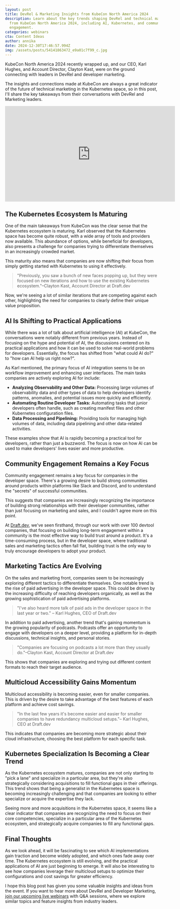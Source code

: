 ```yaml
---
layout: post
title: DevRel & Marketing Insights from KubeCon North America 2024
description: Learn about the key trends shaping DevRel and technical marketing
  from KubeCon North America 2024, including AI, Kubernetes, and community
  engagement.
categories: webinars
cta: Content Ideas
author: annika
date: 2024-12-30T17:46:57.994Z
img: /assets/posts/54141863472_e9a01c7f99_c.jpg
---
```

KubeCon North America 2024 recently wrapped up, and our CEO, Karl Hughes, and Account Director, Clayton Kast, were on the ground connecting with leaders in DevRel and developer marketing. 

The insights and connections made at KubeCon are always a great indicator of the future of technical marketing in the Kubernetes space, so in this post, I'll share the key takeaways from their conversations with DevRel and Marketing leaders.

<div class="video-responsive"><iframe width="560" height="315" src="https://www.youtube.com/embed/_ruUq1HkhCM?si=abGnmv9aFbaeZDFC&amp;controls=0" title="YouTube video player" frameborder="0" allow="accelerometer; autoplay; clipboard-write; encrypted-media; gyroscope; picture-in-picture; web-share" referrerpolicy="strict-origin-when-cross-origin" allowfullscreen></iframe></div>

## The Kubernetes Ecosystem Is Maturing

One of the main takeaways from KubeCon was the clear sense that the Kubernetes ecosystem is maturing. Karl observed that the Kubernetes space has become quite robust, with a wide array of tools and providers now available. This abundance of options, while beneficial for developers, also presents a challenge for companies trying to differentiate themselves in an increasingly crowded market.

This maturity also means that companies are now shifting their focus from simply getting started with Kubernetes to using it effectively. 

> "Previously, you saw a bunch of new faces popping up, but they were focused on new iterations and how to use the existing Kubernetes ecosystem."–Clayton Kast, Account Director at Draft.dev

Now, we're seeing a lot of similar iterations that are competing against each other, highlighting the need for companies to clearly define their unique value proposition.

## AI Is Shifting to Practical Applications

While there was a lot of talk about artificial intelligence (AI) at KubeCon, the conversations were notably different from previous years. Instead of focusing on the hype and potential of AI, the discussions centered on its practical applications and how it can be used to solve real-world problems for developers. Essentially, the focus has shifted from "what could AI do?" to "how can AI help us right now?".

As Karl mentioned, the primary focus of AI integration seems to be on workflow improvement and enhancing user interfaces. The main tasks companies are actively exploring AI for include:

* **Analyzing Observability and Other Data:** Processing large volumes of observability data and other types of data to help developers identify patterns, anomalies, and potential issues more quickly and efficiently.
* **Automating Routine Developer Tasks:** Automating tasks that junior developers often handle, such as creating manifest files and other Kubernetes configuration files.
* **Data Processing and Pipelining:** Providing tools for managing high volumes of data, including data pipelining and other data-related activities.

These examples show that AI is rapidly becoming a practical tool for developers, rather than just a buzzword. The focus is now on how AI can be used to make developers' lives easier and more productive.

## Community Engagement Remains a Key Focus

Community engagement remains a key focus for companies in the developer space. There's a growing desire to build strong communities around products within platforms like Slack and Discord, and to understand the "secrets" of successful communities.

This suggests that companies are increasingly recognizing the importance of building strong relationships with their developer communities, rather than just focusing on marketing and sales, and I couldn't agree more on this point. 

At [Draft.dev](https://draft.dev/), we've seen firsthand, through our work with over 100 devtool companies, that focusing on building long-term engagement within a community is the most effective way to build trust around a product. It's a time-consuming process, but in the developer space, where traditional sales and marketing tactics often fall flat, building trust is the only way to truly encourage developers to adopt your product.

## Marketing Tactics Are Evolving

On the sales and marketing front, companies seem to be increasingly exploring different tactics to differentiate themselves. One notable trend is the rise of paid advertising in the developer space. This could be driven by the increasing difficulty of reaching developers organically, as well as the growing sophistication of paid advertising platforms. 

> "I've also heard more talk of paid ads in the developer space in the last year or two." – Karl Hughes, CEO of Draft.dev

In addition to paid advertising, another trend that's gaining momentum is the growing popularity of podcasts. Podcasts offer an opportunity to engage with developers on a deeper level, providing a platform for in-depth discussions, technical insights, and personal stories. 

> "Companies are focusing on podcasts a lot more than they usually do."–Clayton Kast, Account Director at Draft.dev

This shows that companies are exploring and trying out different content formats to reach their target audience.

## Multicloud Accessibility Gains Momentum

Multicloud accessibility is becoming easier, even for smaller companies. This is driven by the desire to take advantage of the best features of each platform and achieve cost savings. 

> "In the last few years it's become easier and easier for smaller companies to have redundancy multicloud setups."– Karl Hughes, CEO at Draft.dev

This indicates that companies are becoming more strategic about their cloud infrastructure, choosing the best platform for each specific task.

## Kubernetes Specialization Is Becoming a Clear Trend

As the Kubernetes ecosystem matures, companies are not only starting to "pick a lane" and specialize in a particular area, but they're also strategically considering acquisitions to fill functional gaps in their offerings. This trend shows that being a generalist in the Kubernetes space is becoming increasingly challenging and that companies are looking to either specialize or acquire the expertise they lack.

Seeing more and more acquisitions in the Kubernetes space, it seems like a clear indicator that companies are recognizing the need to focus on their core competencies, specialize in a particular area of the Kubernetes ecosystem, and strategically acquire companies to fill any functional gaps.

## Final Thoughts

As we look ahead, it will be fascinating to see which AI implementations gain traction and become widely adopted, and which ones fade away over time. The Kubernetes ecosystem is still evolving, and the practical applications of AI are just beginning to emerge. It will also be interesting to see how companies leverage their multicloud setups to optimize their configurations and cost savings for greater efficiency. 

I hope this blog post has given you some valuable insights and ideas from the event. If you want to hear more about DevRel and Developer Marketing, [join our upcoming live webinars](https://draft.dev/webinars) with Q&A sessions, where we explore similar topics and feature insights from industry leaders.